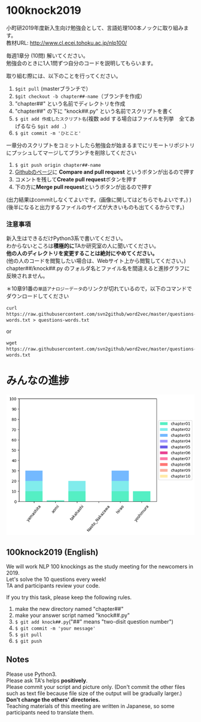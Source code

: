 # 100knock2019

小町研2019年度新入生向け勉強会として、言語処理100本ノックに取り組みます。  
教材URL: http://www.cl.ecei.tohoku.ac.jp/nlp100/

毎週1章分 (10問) 解いてください。  
勉強会のときに1人1問ずつ自分のコードを説明してもらいます。  

取り組む際には、以下のことを行ってください。
1. `$git pull` (masterブランチで）
2. `$git checkout -b chapter##-name`（ブランチを作成）
3. "chapter##" という名前でディレクトリを作成
4. "chapter##" の下に "knock##.py" という名前でスクリプトを書く
5. `$ git add 作成したスクリプト名`(複数 add する場合はファイルを列挙　全てあげるなら `$git add .`）
6. `$ git commit -m 'ひとこと'`  

一章分のスクリプトをコミットしたら勉強会が始まるまでにリモートリポジトリにプッシュしてマージしてブランチを削除してください
1. `$ git push origin chapter##-name`
2. [Githubのページ](https://github.com/tmu-nlp/100knock2019/)に **Compare and pull request** というボタンが出るので押す
3. コメントを残して**Create pull request**ボタンを押す
4. 下の方に**Merge pull request**というボタンが出るので押す

(出力結果はcommitしなくてよいです。(画像に関してはどちらでもよいです。) )  
(後半になると出力するファイルのサイズが大きいものも出てくるからです。)  

### 注意事項  
新入生はできるだけPython3系で書いてください。  
わからないところは**積極的に**TAか研究室の人に聞いてください。  
**他の人のディレクトリを変更することは絶対にやめてください。**  
(他の人のコードを閲覧したい場合は、Webサイト上から閲覧してください。)  
chapter##/knock##.py のフォルダ名とファイル名を間違えると進捗グラフに反映されません。

＊10章91番の`単語アナロジーデータ`のリンクが切れているので，以下のコマンドでダウンロードしてください　

```
curl https://raw.githubusercontent.com/svn2github/word2vec/master/questions-words.txt > questions-words.txt
```

or 

```
wget https://raw.githubusercontent.com/svn2github/word2vec/master/questions-words.txt
```

# みんなの進捗
![progress](./progress.png)

## 100knock2019 (English)  
We will work NLP 100 knockings as the study meeting for the newcomers in 2019.  
Let's solve the 10 questions every week!  
TA and participants review your code.  

If you try this task, please keep the following rules.  
1. make the new directory named "chapter##"  
2. make your answer script named "knock##.py"  
3. `$ git add knock##.py`("##" means "two-disit question number")  
4. `$ git commit -m 'your message'`  
5. `$ git pull`  
6. `$ git push`  

## Notes  
Please use Python3.  
Please ask TA's helps **positively**.  
Please commit your script and picture only. (Don't commit the other files such as text file because file size of the output will be gradually larger.)  
**Don't change the others' directories.**  
Teaching materials of this meeting are written in Japanese, so some participants need to translate them.
